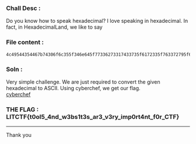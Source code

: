 ### Chall Desc :
Do you know how to speak hexadecimal? I love speaking in hexadecimal. In fact, in HexadecimalLand, we like to say

### File content : 

```
4c49544354467b74306f6c355f346e645f77336273317433735f6172335f763372795f696d70307274346e745f6630725f4354467d
```

### Soln :

Very simple challenge. We are just required to convert the given hexadecimal to ASCII. Using cyberchef, we get our flag.  
[cyberchef](https://gchq.github.io/CyberChef/)

### THE FLAG : LITCTF{t0ol5_4nd_w3bs1t3s_ar3_v3ry_imp0rt4nt_f0r_CTF}

---

Thank you
